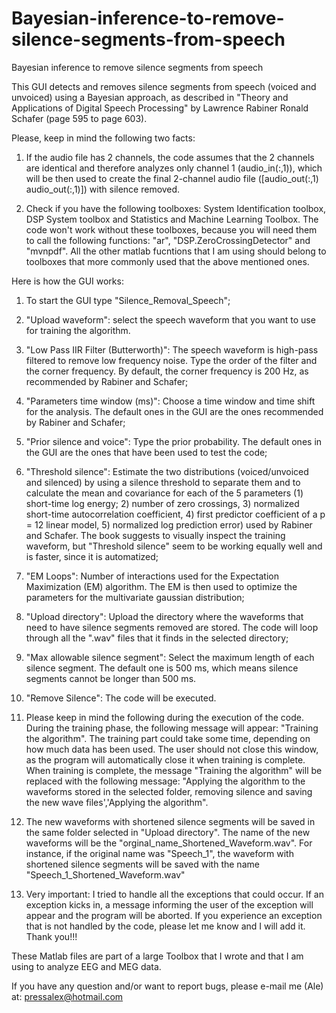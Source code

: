 # Bayesian-inference-to-remove-silence-segments-from-speech
Bayesian inference to remove silence segments from speech


This GUI detects and removes silence segments from speech (voiced and unvoiced) using a Bayesian approach, as described in "Theory and Applications of Digital Speech Processing" by Lawrence Rabiner
Ronald Schafer (page 595 to page 603). 

Please, keep in mind the following two facts:

1) If the audio file has 2 channels, the code assumes that the 2 channels are identical and therefore analyzes only channel 1 (audio_in(:,1)), which will be then used to create the final 2-channel audio file ([audio_out(:,1) audio_out(:,1)]) with silence removed.

2) Check if you have the following toolboxes: System Identification toolbox, DSP System toolbox and Statistics and Machine Learning Toolbox. The code won't work without these toolboxes, because you will need them to call the following functions: "ar", "DSP.ZeroCrossingDetector" and "mvnpdf". All the other matlab fucntions that I am using should belong to toolboxes that more commonly used that the above mentioned ones. 

Here is how the GUI works:

1) To start the GUI type "Silence_Removal_Speech";

2) "Upload waveform": select the speech waveform that you want to use for training the algorithm. 

3) "Low Pass IIR Filter (Butterworth)": The speech waveform is high-pass filtered to remove low frequency noise. Type the order of the filter and the corner frequency. By default, the corner frequency is 200 Hz, as recommended by Rabiner and Schafer;

4) "Parameters time window (ms)": Choose a time window and time shift for the analysis. The default ones in the GUI are the ones recommended by Rabiner and Schafer;

5) "Prior silence and voice": Type the prior probability. The default ones in the GUI are the ones that have been used to test the code;

6) "Threshold silence": Estimate the two distributions (voiced/unvoiced and silenced) by using a silence threshold to separate them and to calculate the mean and covariance for each of the 5 parameters (1) short-time log energy; 2) number of zero crossings, 3) normalized short-time autocorrelation coefficient, 4) first predictor coefficient of a p = 12 linear model, 5) normalized log prediction error) used by Rabiner and Schafer. The book suggests to visually inspect the training waveform, but "Threshold silence" seem to be working equally well and is faster, since it is automatized;
  
7) "EM Loops": Number of interactions used for the Expectation Maximization (EM) algorithm. The EM is then used to optimize the parameters for the multivariate gaussian distribution;

8) "Upload directory": Upload the directory where the waveforms that need to have silence segments removed are stored. The code will loop through all the ".wav" files that it finds in the selected directory;

9) "Max allowable silence segment": Select the maximum length of each silence segment. The default one is 500 ms, which means silence segments cannot be longer than 500 ms. 

10) "Remove Silence": The code will be executed. 

11) Please keep in mind the following during the execution of the code. During the training phase, the following message will appear: "Training the algorithm". The training part could take some time, depending on how much data has been used. The user should not close this window, as the program will automatically close it when training is complete. When training is complete, the message "Training the algorithm" will be replaced with the following message: "Applying the algorithm to the waveforms stored in the selected folder, removing silence and saving the new wave files','Applying the algorithm". 

12) The new waveforms with shortened silence segments will be saved in the same folder selected in "Upload directory". The name of the new waveforms will be the "orginal_name_Shortened_Waveform.wav". For instance, if the original name was "Speech_1", the waveform with shortened silence segments will be saved with the name "Speech_1_Shortened_Waveform.wav"

13) Very important: I tried to handle all the exceptions that could occur. If an exception kicks in, a message informing the user of the exception will appear and the program will be aborted. If you experience an exception that is not handled by the code, please let me know and I will add it. Thank you!!!

These Matlab files are part of a large Toolbox that I wrote and that I am using to analyze EEG and MEG data.

If you have any question and/or want to report bugs, please e-mail me (Ale) at: pressalex@hotmail.com
